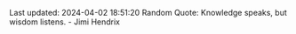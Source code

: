 Last updated: 2024-04-02 18:51:20
Random Quote: Knowledge speaks, but wisdom listens. - Jimi Hendrix